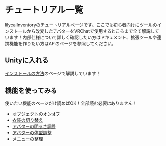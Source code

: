 # チュートリアル一覧

lilycalInventoryのチュートリアルページです。ここでは初心者向けにツールのインストールから改変したアバターをVRChatで使用するところまで全て解説しています！内部仕様について詳しく確認したい方はドキュメント、拡張ツールや連携機能を作りたい方はAPIのページを参照してください。

## Unityに入れる

[インストールの方法](install)のページで解説しています！

## 機能を使ってみる

使いたい機能のページだけ読めばOK！全部読む必要はありません！

<div class="table-of-contents">
    <ul>
    <li><a href="./toggle">オブジェクトのオンオフ</a></li>
    <li><a href="./costume">衣装の切り替え</a></li>
    <li><a href="./lightchanger">アバターの明るさ調整</a></li>
    <li><a href="./morph">アバターの体型調整</a></li>
    <li><a href="./menu">メニューの整理</a></li>
    </ul>
</div>